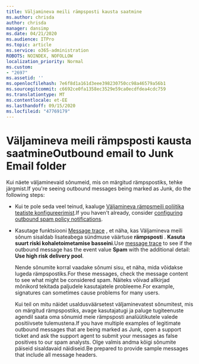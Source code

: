 ```yaml
---
title: Väljamineva meili rämpsposti kausta saatmine
ms.author: chrisda
author: chrisda
manager: dansimp
ms.date: 04/21/2020
ms.audience: ITPro
ms.topic: article
ms.service: o365-administration
ROBOTS: NOINDEX, NOFOLLOW
localization_priority: Normal
ms.custom:
- "2697"
ms.assetid: ''
ms.openlocfilehash: 7e6f8d1a161d3eee398230750cc98a46579a56b1
ms.sourcegitcommit: c6692ce0fa1358ec3529e59ca0ecdfdea4cdc759
ms.translationtype: MT
ms.contentlocale: et-EE
ms.lasthandoff: 09/15/2020
ms.locfileid: "47769179"
---
```

# <a name="outbound-email-to-junk-email-folder"></a><span data-ttu-id="c990d-102">Väljamineva meili rämpsposti kausta saatmine</span><span class="sxs-lookup"><span data-stu-id="c990d-102">Outbound email to Junk Email folder</span></span>

<span data-ttu-id="c990d-103">Kui näete väljaminevaid sõnumeid, mis on märgitud rämpspostiks, tehke järgmist.</span><span class="sxs-lookup"><span data-stu-id="c990d-103">If you're seeing outbound messages being marked as Junk, do the following steps:</span></span>

- <span data-ttu-id="c990d-104">Kui te pole seda veel teinud, kaaluge [Väljamineva rämpsmeili poliitika teatiste konfigureerimist](https://docs.microsoft.com/microsoft-365/security/office-365-security/configure-the-outbound-spam-policy).</span><span class="sxs-lookup"><span data-stu-id="c990d-104">If you haven't already, consider [configuring outbound spam policy notifications](https://docs.microsoft.com/microsoft-365/security/office-365-security/configure-the-outbound-spam-policy).</span></span>

- <span data-ttu-id="c990d-105">Kasutage funktsiooni [Message trace](https://docs.microsoft.com/microsoft-365/security/office-365-security/message-trace-scc) , et näha, kas Väljamineva meili sõnum sisaldab lisateabega sündmuse väärtuse **rämpsposti** . **Kasuta suurt riski kohaletoimetamise basseini**.</span><span class="sxs-lookup"><span data-stu-id="c990d-105">Use [message trace](https://docs.microsoft.com/microsoft-365/security/office-365-security/message-trace-scc) to see if the outbound message has the event value **Spam** with the additional detail: **Use high risk delivery pool**.</span></span>

  <span data-ttu-id="c990d-106">Nende sõnumite korral vaadake sõnumi sisu, et näha, mida võidakse lugeda rämpspostiks.</span><span class="sxs-lookup"><span data-stu-id="c990d-106">For these messages, check the message content to see what might be considered spam.</span></span> <span data-ttu-id="c990d-107">Näiteks võivad allkirjad mõnikord tekitada paljudele kasutajatele probleeme.</span><span class="sxs-lookup"><span data-stu-id="c990d-107">For example, signatures can sometimes cause problems for many users.</span></span>

  <span data-ttu-id="c990d-108">Kui teil on mitu näidet usaldusväärsetest väljaminevatest sõnumitest, mis on märgitud rämpspostiks, avage kasutajatugi ja paluge tugiteenuste agendil saata oma sõnumid meie rämpsposti analüütikutele valede positiivsete tulemustena.</span><span class="sxs-lookup"><span data-stu-id="c990d-108">If you have multiple examples of legitimate outbound messages that are being marked as Junk, open a support ticket and ask the support agent to submit your messages as false positives to our spam analysts.</span></span> <span data-ttu-id="c990d-109">Olge valmis andma kõigi sõnumite päiseid sisaldavaid näidiseid.</span><span class="sxs-lookup"><span data-stu-id="c990d-109">Be prepared to provide sample messages that include all message headers.</span></span>
